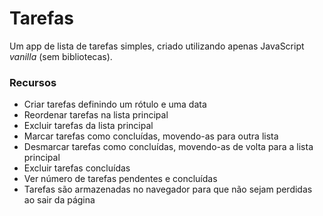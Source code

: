 # Tarefas

Um app de lista de tarefas simples, criado utilizando apenas JavaScript _vanilla_ (sem bibliotecas).

### Recursos

- Criar tarefas definindo um rótulo e uma data
- Reordenar tarefas na lista principal
- Excluir tarefas da lista principal
- Marcar tarefas como concluídas, movendo-as para outra lista
- Desmarcar tarefas como concluídas, movendo-as de volta para a lista principal
- Excluir tarefas concluídas
- Ver número de tarefas pendentes e concluídas
- Tarefas são armazenadas no navegador para que não sejam perdidas ao sair da página
